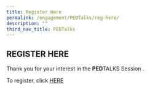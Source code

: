 ```yaml
---
title: Register Here
permalink: /engagement/PEDTalks/reg-here/
description: ""
third_nav_title: PEDTalks
---
```

## REGISTER HERE

Thank you for your interest in the **PED**TALKS Session .

To register, click [HERE](https://forms.gle/N3WEUBiVu2keHCS89)